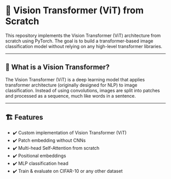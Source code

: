 # 🧠 Vision Transformer (ViT) from Scratch

This repository implements the Vision Transformer (ViT) architecture from scratch using PyTorch. The goal is to build a transformer-based image classification model without relying on any high-level transformer libraries.

---

## 📸 What is a Vision Transformer?

The Vision Transformer (ViT) is a deep learning model that applies transformer architecture (originally designed for NLP) to image classification. Instead of using convolutions, images are split into patches and processed as a sequence, much like words in a sentence.

---

## 🏗️ Features

- ✔️ Custom implementation of Vision Transformer (ViT)
- ✔️ Patch embedding without CNNs
- ✔️ Multi-head Self-Attention from scratch
- ✔️ Positional embeddings
- ✔️ MLP classification head
- ✔️ Train & evaluate on CIFAR-10 or any other dataset


